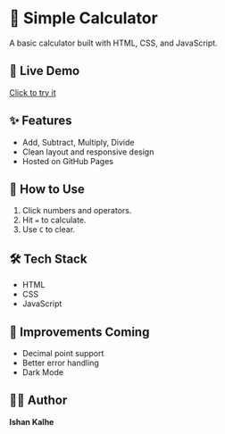 # 📱 Simple Calculator

A basic calculator built with HTML, CSS, and JavaScript.

## 🔗 Live Demo
[Click to try it](https://ishankalhe911.github.io/miniprojects/simplecalci.html)

## ✨ Features
- Add, Subtract, Multiply, Divide
- Clean layout and responsive design
- Hosted on GitHub Pages

## 🚀 How to Use
1. Click numbers and operators.
2. Hit `=` to calculate.
3. Use `C` to clear.

## 🛠️ Tech Stack
- HTML
- CSS
- JavaScript

## 📌 Improvements Coming
- Decimal point support
- Better error handling
- Dark Mode

## 🧑‍💻 Author
**Ishan Kalhe**
